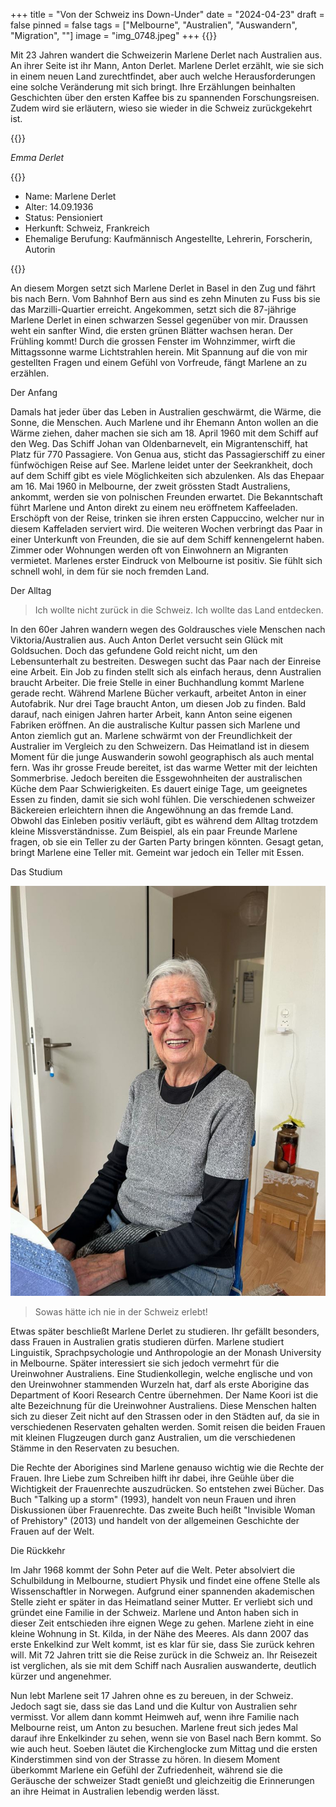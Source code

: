 +++
title = "Von der Schweiz ins Down-Under"
date = "2024-04-23"
draft = false
pinned = false
tags = ["Melbourne", "Australien", "Auswandern", "Migration", ""]
image = "img_0748.jpeg"
+++
{{<lead>}}

Mit 23 Jahren wandert die Schweizerin Marlene Derlet nach Australien aus. An ihrer Seite ist ihr Mann, Anton Derlet. Marlene Derlet erzählt, wie sie sich in einem neuen Land zurechtfindet, aber auch welche Herausforderungen eine solche Veränderung mit sich bringt. Ihre Erzählungen beinhalten Geschichten über den  ersten Kaffee bis zu spannenden Forschungsreisen. Zudem wird sie erläutern, wieso sie wieder in die Schweiz zurückgekehrt ist.

{{</lead>}}

*Emma Derlet*

{{<box>}}

* Name: Marlene Derlet
* Alter: 14.09.1936
* Status: Pensioniert
* Herkunft: Schweiz, Frankreich
* Ehemalige Berufung: Kaufmännisch Angestellte, Lehrerin, Forscherin, Autorin

{{</box>}}

An diesem Morgen setzt sich Marlene Derlet in Basel in den Zug und fährt bis nach Bern. Vom Bahnhof Bern aus sind es zehn Minuten zu Fuss bis sie das Marzilli-Quartier erreicht. Angekommen, setzt sich die 87-jährige Marlene Derlet in einen schwarzen Sessel gegenüber von mir. Draussen weht ein sanfter Wind, die ersten grünen Blätter wachsen heran. Der Frühling kommt! Durch die grossen Fenster im Wohnzimmer, wirft die Mittagssonne warme Lichtstrahlen herein. Mit Spannung auf die von mir gestellten Fragen und einem Gefühl von Vorfreude, fängt Marlene an zu erzählen.

Der Anfang

Damals hat jeder über das Leben in Australien geschwärmt, die Wärme, die Sonne, die Menschen. Auch Marlene und ihr Ehemann Anton wollen an die Wärme ziehen, daher machen sie sich am 18. April 1960 mit dem Schiff auf den Weg. Das Schiff Johan van Oldenbarnevelt, ein Migrantenschiff, hat Platz für 770 Passagiere. Von Genua aus, sticht das Passagierschiff zu einer fünfwöchigen Reise auf See. Marlene leidet unter der Seekrankheit, doch auf dem Schiff gibt es viele Möglichkeiten sich abzulenken. Als das Ehepaar am 16. Mai 1960 in Melbourne, der zweit grössten Stadt Australiens, ankommt, werden sie von polnischen Freunden erwartet. Die Bekanntschaft führt Marlene und Anton direkt zu einem neu eröffnetem Kaffeeladen. Erschöpft von der Reise, trinken sie ihren ersten Cappuccino, welcher nur in diesem Kaffeladen serviert wird. Die weiteren Wochen verbringt das Paar in einer Unterkunft von Freunden, die sie auf dem Schiff kennengelernt haben. Zimmer oder Wohnungen werden oft von Einwohnern an Migranten vermietet. Marlenes erster Eindruck von Melbourne ist positiv. Sie fühlt sich schnell wohl, in dem für sie noch fremden Land.

Der Alltag

> Ich wollte nicht zurück in die Schweiz. Ich wollte das Land entdecken.

In den 60er Jahren wandern wegen des Goldrausches viele Menschen nach Viktoria/Australien aus. Auch Anton Derlet versucht sein Glück mit Goldsuchen. Doch das gefundene Gold reicht nicht, um den Lebensunterhalt zu bestreiten. Deswegen sucht das Paar nach der Einreise eine Arbeit. Ein Job zu finden stellt sich als einfach heraus, denn Australien braucht Arbeiter. Die freie Stelle in einer Buchhandlung kommt Marlene gerade recht. Während Marlene Bücher verkauft, arbeitet Anton in einer Autofabrik. Nur drei Tage braucht Anton, um diesen Job zu finden. Bald darauf, nach einigen Jahren harter Arbeit, kann Anton seine eigenen Fabriken eröffnen. An die australische Kultur passen sich Marlene und Anton ziemlich gut an. Marlene schwärmt von der Freundlichkeit der Australier im Vergleich zu den Schweizern. Das Heimatland ist in diesem Moment für die junge Auswanderin sowohl geographisch als auch mental fern. Was ihr grosse Freude bereitet, ist das warme Wetter mit der leichten Sommerbrise. Jedoch bereiten die Essgewohnheiten der australischen Küche dem Paar Schwierigkeiten.  Es dauert einige Tage, um geeignetes Essen zu finden, damit sie sich wohl fühlen. Die verschiedenen schweizer Bäckereien erleichtern ihnen die Angewöhnung an das fremde Land. Obwohl das Einleben positiv verläuft, gibt es während dem  Alltag trotzdem kleine Missverständnisse. Zum Beispiel, als ein paar Freunde Marlene fragen, ob sie ein Teller zu der Garten Party bringen könnten. Gesagt getan, bringt Marlene eine Teller mit. Gemeint war jedoch ein Teller mit Essen. 

Das Studium

![Marlene Derlet, geboren 14.09.1936, ist in den 60ern nach Australien Melbourne ausgewandert. 2008 kam sie wegen ihren Enkelkindern wieder zurück in die Schweiz. Heute lebt sie in einer kleinen Wohnung auserhalb von Basel.](img_2759.jpeg)

> Sowas hätte ich nie in der Schweiz erlebt!

Etwas später beschließt Marlene Derlet zu studieren. Ihr gefällt besonders, dass Frauen in Australien gratis studieren dürfen. Marlene studiert Linguistik, Sprachpsychologie und Anthropologie an der Monash University in Melbourne. Später interessiert sie sich jedoch vermehrt für die Ureinwohner Australiens. Eine Studienkollegin, welche englische und von den Ureinwohner stammenden Wurzeln hat,  darf als erste Aborigine das Department of Koori Research Centre übernehmen. Der Name Koori ist die alte Bezeichnung für die Ureinwohner Australiens. Diese Menschen halten sich zu dieser Zeit nicht auf den Strassen oder in den Städten auf, da sie in verschiedenen Reservaten gehalten werden. Somit reisen die beiden Frauen mit kleinen Flugzeugen durch ganz Australien, um die verschiedenen Stämme in den Reservaten zu besuchen.



Die Rechte der Aborigines sind Marlene genauso wichtig wie die Rechte der Frauen. Ihre Liebe zum Schreiben hilft ihr dabei, ihre Geühle über die Wichtigkeit der Frauenrechte auszudrücken. So entstehen zwei Bücher. Das Buch "Talking up a storm" (1993), handelt von neun Frauen und ihren Diskussionen über Frauenrechte. Das zweite Buch heißt "Invisible Woman of Prehistory" (2013) und handelt von der allgemeinen Geschichte der Frauen auf der Welt.

Die Rückkehr

Im Jahr 1968 kommt der Sohn Peter auf die Welt. Peter absolviert die Schulbildung in Melbourne, studiert Physik  und findet eine offene Stelle als Wissenschaftler in Norwegen. Aufgrund einer spannenden akademischen Stelle zieht er später in das Heimatland seiner Mutter. Er verliebt sich und gründet eine Familie in der Schweiz. Marlene und Anton haben sich in dieser Zeit entschieden ihre eignen Wege zu gehen. Marlene zieht in eine kleine Wohnung in St. Kilda, in der Nähe des Meeres. Als dann 2007 das erste Enkelkind zur Welt kommt, ist es klar für sie, dass Sie zurück kehren will. Mit 72 Jahren tritt sie die Reise zurück in die Schweiz an.  Ihr Reisezeit ist verglichen, als sie mit dem Schiff nach Ausralien auswanderte, deutlich kürzer und angenehmer.

Nun lebt Marlene seit 17 Jahren ohne es zu bereuen, in der Schweiz. Jedoch sagt sie, dass sie das Land und die Kultur von Australien sehr vermisst. Vor allem dann kommt Heimweh auf, wenn ihre Familie nach Melbourne reist, um Anton zu besuchen. Marlene freut sich jedes Mal darauf ihre Enkelkinder zu sehen, wenn sie von Basel nach Bern kommt. So wie auch heut. Soeben läutet die Kirchenglocke zum Mittag und die ersten Kinderstimmen sind von der Strasse zu hören. In diesem Moment überkommt Marlene ein Gefühl der Zufriedenheit, während sie die Geräusche der schweizer Stadt genießt und gleichzeitig die Erinnerungen an ihre Heimat in Australien lebendig werden lässt.
